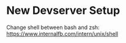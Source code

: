 # New Devserver Setup

Change shell between bash and zsh: https://www.internalfb.com/intern/unix/shell
